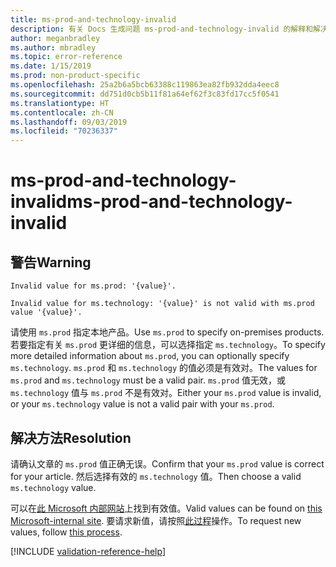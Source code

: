 ```yaml
---
title: ms-prod-and-technology-invalid
description: 有关 Docs 生成问题 ms-prod-and-technology-invalid 的解释和解决方案
author: meganbradley
ms.author: mbradley
ms.topic: error-reference
ms.date: 1/15/2019
ms.prod: non-product-specific
ms.openlocfilehash: 25a2b6a5bcb63388c119863ea82fb932dda4eec8
ms.sourcegitcommit: dd751d0cb5b11f81a64ef62f3c83fd17cc5f0541
ms.translationtype: HT
ms.contentlocale: zh-CN
ms.lasthandoff: 09/03/2019
ms.locfileid: "70236337"
---
```

# <a name="ms-prod-and-technology-invalid"></a><span data-ttu-id="23f9a-103">ms-prod-and-technology-invalid</span><span class="sxs-lookup"><span data-stu-id="23f9a-103">ms-prod-and-technology-invalid</span></span>

## <a name="warning"></a><span data-ttu-id="23f9a-104">警告</span><span class="sxs-lookup"><span data-stu-id="23f9a-104">Warning</span></span>

`Invalid value for ms.prod: '{value}'.`

`Invalid value for ms.technology: '{value}' is not valid with ms.prod value '{value}'.`

<span data-ttu-id="23f9a-105">请使用 `ms.prod` 指定本地产品。</span><span class="sxs-lookup"><span data-stu-id="23f9a-105">Use `ms.prod` to specify on-premises products.</span></span> <span data-ttu-id="23f9a-106">若要指定有关 `ms.prod` 更详细的信息，可以选择指定 `ms.technology`。</span><span class="sxs-lookup"><span data-stu-id="23f9a-106">To specify more detailed information about `ms.prod`, you can optionally specify `ms.technology`.</span></span> <span data-ttu-id="23f9a-107">`ms.prod` 和 `ms.technology` 的值必须是有效对。</span><span class="sxs-lookup"><span data-stu-id="23f9a-107">The values for `ms.prod` and `ms.technology` must be a valid pair.</span></span> <span data-ttu-id="23f9a-108">`ms.prod` 值无效，或 `ms.technology` 值与 `ms.prod` 不是有效对。</span><span class="sxs-lookup"><span data-stu-id="23f9a-108">Either your `ms.prod` value is invalid, or your `ms.technology` value is not a valid pair with your `ms.prod`.</span></span>

## <a name="resolution"></a><span data-ttu-id="23f9a-109">解决方法</span><span class="sxs-lookup"><span data-stu-id="23f9a-109">Resolution</span></span>

<span data-ttu-id="23f9a-110">请确认文章的 `ms.prod` 值正确无误。</span><span class="sxs-lookup"><span data-stu-id="23f9a-110">Confirm that your `ms.prod` value is correct for your article.</span></span> <span data-ttu-id="23f9a-111">然后选择有效的 `ms.technology` 值。</span><span class="sxs-lookup"><span data-stu-id="23f9a-111">Then choose a valid `ms.technology` value.</span></span>

<span data-ttu-id="23f9a-112">可以在[此 Microsoft 内部网站](https://docsmetadatatool.azurewebsites.net/allowlists)上找到有效值。</span><span class="sxs-lookup"><span data-stu-id="23f9a-112">Valid values can be found on [this Microsoft-internal site](https://docsmetadatatool.azurewebsites.net/allowlists).</span></span> <span data-ttu-id="23f9a-113">要请求新值，请按照[此过程](https://review.docs.microsoft.com/help/contribute/metadata-changes?branch=master)操作。</span><span class="sxs-lookup"><span data-stu-id="23f9a-113">To request new values, follow [this process](https://review.docs.microsoft.com/help/contribute/metadata-changes?branch=master).</span></span>

<!--make sure to add this file to your includes folder and verify the path-->
[!INCLUDE [validation-reference-help](includes/validation-reference-help.md)]
